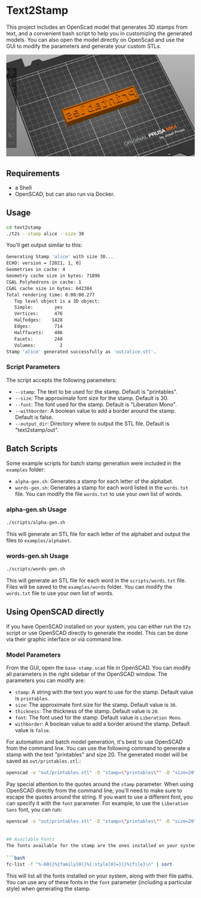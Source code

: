 # Text2Stamp
This project includes an OpenScad model that generates 3D stamps from text, and a convenient bash script to help you in customizing the generated models. You can also open the model directly on OpenScad and use the GUI to modify the parameters and generate your custom STLs.

![Screenshot of PrusaSlicer showing generated stamp example](examples/printables.png)


## Requirements
- a Shell
- OpenSCAD, but can also run via Docker.

## Usage

```bash
cd text2stamp
./t2s --stamp alice --size 30
```

You'll get output similar to this:

```bash
Generating Stamp 'alice' with size 30...
ECHO: version = [2021, 1, 0]
Geometries in cache: 4
Geometry cache size in bytes: 71896
CGAL Polyhedrons in cache: 1
CGAL cache size in bytes: 642384
Total rendering time: 0:00:00.277
   Top level object is a 3D object:
   Simple:        yes
   Vertices:      476
   Halfedges:    1428
   Edges:         714
   Halffacets:    496
   Facets:        248
   Volumes:         2
Stamp 'alice' generated successfully as 'out/alice.stl'.

```
### Script Parameters
The script accepts the following parameters:

- `--stamp`: The text to be used for the stamp. Default is "printables".
- `--size`: The approximate font size for the stamp. Default is 30.
- `--font`: The font used for the stamp. Default is "Liberation Mono".
- `--withborder`: A boolean value to add a border around the stamp. Default is false.
- `--output_dir`: Directory where to output the STL file. Default is "text2stamp/out".

## Batch Scripts
Some example scripts for batch stamp generation were included in the `examples` folder:

- `alpha-gen.sh`: Generates a stamp for each letter of the alphabet.
- `words-gen.sh`: Generates a stamp for each word listed in the `words.txt` file. You can modify the file `words.txt` to use your own list of words.

### alpha-gen.sh Usage

```bash
./scripts/alpha-gen.sh
```
This will generate an STL file for each letter of the alphabet and output the files to `examples/alphabet`.

### words-gen.sh Usage

```bash
./scripts/words-gen.sh
```

This will generate an STL file for each word in the `scripts/words.txt` file. Files will be saved to the `examples/words` folder. You can modify the `words.txt` file to use your own list of words.


## Using OpenSCAD directly

If you have OpenSCAD installed on your system, you can either run the `t2s` script or use OpenSCAD directly to generate the model. This can be done via their graphic interface or via command line. 

### Model Parameters
From the GUI, open the `base-stamp.scad` file in OpenSCAD. You can modify all parameters in the right sidebar of the OpenSCAD window. The parameters you can modify are:   
- `stamp`: A string with the text you want to use for the stamp. Default value is `printables`.
- `size`: The approximate font size for the stamp. Default value is `30`.
- `thickness`: The thickness of the stamp. Default value is `20`.
- `font`: The font used for the stamp. Default value is `Liberation Mono`.
- `withborder`: A boolean value to add a border around the stamp. Default value is `false`.

For automation and batch model generation, it's best to use OpenSCAD from the command line. You can use the following command to generate a stamp with the text "printables" and size 20. The generated model will be saved as `out/printables.stl`.:

```bash
openscad -o "out/printables.stl" -D "stamp=\"printables\"" -D "size=20" base-stamp.scad
```

Pay special attention to the quotes around the `stamp` parameter. When using OpenSCAD directly from the command line, you'll need to make sure to escape the quotes around the string. If you want to use a different font, you can specify it with the `font` parameter. For example, to use the `Liberation Sans` font, you can run:

```bash
openscad -o "out/printables.stl" -D "stamp=\"printables\"" -D "size=20" -D "font=\"Liberation Sans\"" base-stamp.scad
```

```bash

## Available Fonts
The fonts available for the stamp are the ones installed on your system. The most portable options are the fonts included by OpenSCAD: _Liberation Mono, Liberation Sans, and Liberation Serif_. These are more likely to be portable across systems. You can check the fonts available on your system by running the following command:

```bash
fc-list -f "%-60{{%{family[0]}%{:style[0]=}}}%{file}\n" | sort
```

This will list all the fonts installed on your system, along with their file paths. You can use any of these fonts in the `font` parameter (including a particular style) when generating the stamp. 
